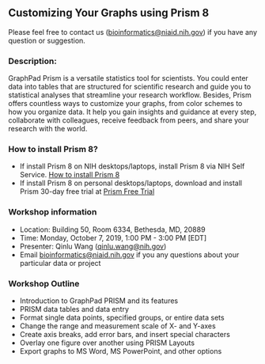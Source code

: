 ## Customizing Your Graphs using Prism 8

Please feel free to contact us (bioinformatics@niaid.nih.gov) if you have any question or suggestion. 

### Description:
GraphPad Prism is a versatile statistics tool for scientists. You could enter data into tables that are structured for scientific research and guide you to statistical analyses that streamline your research workflow. Besides, Prism offers countless ways to customize your graphs, from color schemes to how you organize data. It help you gain insights and guidance at every step, collaborate with colleagues, receive feedback from peers, and share your research with the world. 

### How to install Prism 8?
- If install Prism 8 on NIH desktops/laptops, install Prism 8 via NIH Self Service. [How to install Prism 8](https://github.com/niaid/Prism/blob/master/Lab-0/0.How%20to%20Install%20Prism%208.pdf)
- If install Prism 8 on personal desktops/laptops, download and install Prism 30-day free trial at [Prism Free Trial](https://www.graphpad.com/demos/)

### Workshop information
- Location: Building 50, Room 6334, Bethesda, MD, 20889
- Time: Monday, October 7, 2019, 1:00 PM - 3:00 PM [EDT]
- Presenter: Qinlu Wang (qinlu.wang@nih.gov) 
- Email bioinformatics@niaid.nih.gov if you any questions about your particular data or project

### Workshop Outline
- Introduction to GraphPad PRISM and its features
- PRISM data tables and data entry
- Format single data points, specified groups, or entire data sets
- Change the range and measurement scale of X- and Y-axes
- Create axis breaks, add error bars, and insert special characters
- Overlay one figure over another using PRISM Layouts
- Export graphs to MS Word, MS PowerPoint, and other options

